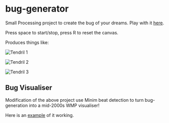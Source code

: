 # bug-generator
Small Processing project to create the bug of your dreams. Play with it [here](http://www.deadcells.org/bug-generator/).

Press space to start/stop, press R to reset the canvas.

Produces things like:

![Tendril 1](https://i.imgur.com/aNgUtBK.png)

![Tendril 2](https://i.imgur.com/6Ifj9fQ.png)

![Tendril 3](https://i.imgur.com/li2HPFl.png)

## Bug Visualiser

Modification of the above project use Minim beat detection to turn bug-generation into a mid-2000s WMP visualiser!

Here is an [example](https://vimeo.com/134623868) of it working.
